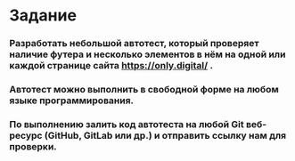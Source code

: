 # Задание

### Разработать небольшой автотест, который проверяет наличие футера и несколько элементов в нём на одной или каждой странице сайта https://only.digital/ .

### Автотест можно выполнить в свободной форме на любом языке программирования.

### По выполнению залить код автотеста на любой Git веб-ресурс (GitHub, GitLab или др.) и отправить ссылку нам для проверки.
